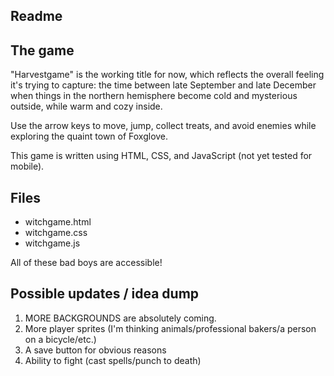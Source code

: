 ## Readme
## The game
"Harvestgame" is the working title for now, which reflects the overall feeling it's trying to capture: the time between late September and late December when things in the northern hemisphere become cold and mysterious outside, while warm and cozy inside.

Use the arrow keys to move, jump, collect treats, and avoid enemies while exploring the quaint town of Foxglove.

This game is written using HTML, CSS, and JavaScript (not yet tested for mobile).

## Files
- witchgame.html
- witchgame.css
- witchgame.js

All of these bad boys are accessible!

## Possible updates / idea dump
1. MORE BACKGROUNDS are absolutely coming. 
2. More player sprites (I'm thinking animals/professional bakers/a person on a bicycle/etc.)
3. A save button for obvious reasons
4. Ability to fight (cast spells/punch to death)
